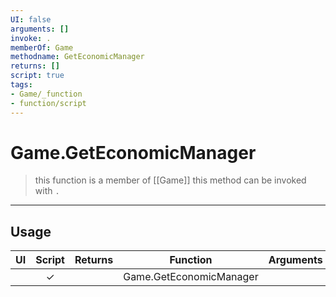 ```yaml
---
UI: false
arguments: []
invoke: .
memberOf: Game
methodname: GetEconomicManager
returns: []
script: true
tags:
- Game/_function
- function/script
---
```

# Game.GetEconomicManager
> this function is a member of [[Game]]
> this method can be invoked with `.`
-----
## Usage
|  UI | Script | Returns | Function | Arguments |
|:---:|:------:|-------:|:--------:|:---------|
| |✓||Game.GetEconomicManager||
